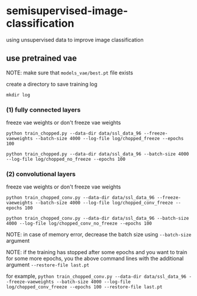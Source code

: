 # semisupervised-image-classification
using unsupervised data to improve image classification


## use pretrained vae

NOTE: make sure that `models_vae/best.pt` file exists

create a directory to save training log

`mkdir log`

### (1) fully connected layers

freeze vae weights or don't freeze vae weights

`python train_chopped.py --data-dir data/ssl_data_96 --freeze-vaeweights --batch-size 4000 --log-file log/chopped_freeze --epochs 100`

`python train_chopped.py --data-dir data/ssl_data_96 --batch-size 4000 --log-file log/chopped_no_freeze --epochs 100`

### (2) convolutional layers

freeze vae weights or don't freeze vae weights

`python train_chopped_conv.py --data-dir data/ssl_data_96 --freeze-vaeweights --batch-size 4000 --log-file log/chopped_conv_freeze --epochs 100`

`python train_chopped_conv.py --data-dir data/ssl_data_96 --batch-size 4000 --log-file log/chopped_conv_no_freeze --epochs 100`

NOTE: in case of memory error, decrease the batch size using `--batch-size` argument

NOTE: if the training has stopped after some epochs and you want to train for some more epochs, you the above command lines with the additional argument `--restore-file last.pt`

for example, `python train_chopped_conv.py --data-dir data/ssl_data_96 --freeze-vaeweights --batch-size 4000 --log-file log/chopped_conv_freeze --epochs 100 --restore-file last.pt`
